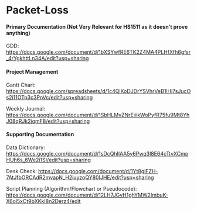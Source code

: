  # Packet-Loss

#### Primary Documentation (Not Very Relevant for HS1511 as it doesn't prove anything)
 
 GDD: https://docs.google.com/document/d/1bXSYwfRE6TK2Z4MA4PLHfXfh6gfsr_4rYgkhttLn34A/edit?usp=sharing
 

#### Project Management
 
 Gantt Chart: https://docs.google.com/spreadsheets/d/1c4QlKoDJDrYSVhrVeB1lHi7sJucOs2i11OTp3c3PnVc/edit?usp=sharing
 
 Weekly Journal: https://docs.google.com/document/d/1SbHLMvZNrEiiikWoPyfR75fu9Mt8YhJ08qRJk2jqmF8/edit?usp=sharing
 

#### Supporting Documentation
 
 Data Dictionary: https://docs.google.com/document/d/1sDcQhIlAA5y6Pwq3l8E64cTtvXCmpHUh6s_6We2i1SI/edit?usp=sharing
 
 Desk Check: https://docs.google.com/document/d/1Yt8giFZH-7AtJfbORCAdR2mvapN_H2iuyzoQY80IJHE/edit?usp=sharing
 
 Script Planning (Algorithm/Flowchart or Pseudocode): https://docs.google.com/document/d/12LH7JGvH1ghYMW2ImbuK-X6ol5xCt9bXKkI8n2Derz4/edit
